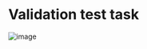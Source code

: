 # Validation test task
![image](https://user-images.githubusercontent.com/111681330/189480592-23bed7a1-5097-4f99-8ec5-63046edacdb0.png)

